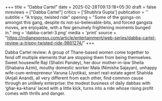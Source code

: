 +++
title = "Dabba Cartel"
date = 2025-02-28T09:13:18+05:30
draft = false
mreviews = ["Dabba Cartel"]
critics = ['Shubhra Gupta']
publication = ''
subtitle = "A trippy, twisted ride"
opening = "Some of the goings-on amongst this gang, despite its not-so-believable-bits, and forced gangsta moves, are enjoyable, with a few genuinely frightening moments bunged in."
img = 'dabba-cartel-3.png'
media = 'print'
source = "https://indianexpress.com/article/entertainment/web-series/dabba-cartel-review-a-trippy-twisted-ride-9861274/"
+++

Dabba Cartel review: A group of Thane-based women come together to fend off multiple elements that are stopping them from being themselves. Sweet housewife Raji (Shalini Pandey), her dour mother-in-law Sheila (Shabana Azmi), mouthy domestic worker Mala (Nimisha Sajayan), unhappy wife-cum-entrepreneur Varuna (Jyotika), smart real-estate agent Shahida (Anjali Anand), all very different from each other, find common cause through an unlikely enterprise: the modest business of daily dabbas with ‘ghar-ka-khana’ laced with a little kick, turns into a ride whose rising profit comes with thrills and danger.
